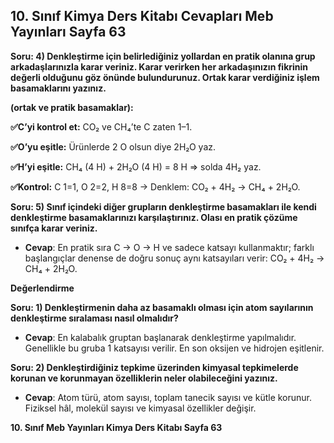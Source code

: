 ## 10. Sınıf Kimya Ders Kitabı Cevapları Meb Yayınları Sayfa 63

**Soru: 4) Denkleştirme için belirlediğiniz yollardan en pratik olanına grup arkadaşlarınızla karar veriniz. Karar verirken her arkadaşınızın fikrinin değerli olduğunu göz önünde bulundurunuz. Ortak karar verdiğiniz işlem basamaklarını yazınız.**

**(ortak ve pratik basamaklar):**

**✅C’yi kontrol et:** CO₂ ve CH₄’te C zaten 1–1.

**✅O’yu eşitle:** Ürünlerde 2 O olsun diye 2H₂O yaz.

**✅H’yi eşitle:** CH₄ (4 H) + 2H₂O (4 H) = 8 H ⇒ solda 4H₂ yaz.

**✅Kontrol:** C 1=1, O 2=2, H 8=8 → Denklem: CO₂ + 4H₂ → CH₄ + 2H₂O.

**Soru: 5) Sınıf içindeki diğer grupların denkleştirme basamakları ile kendi denkleştirme basamaklarınızı karşılaştırınız. Olası en pratik çözüme sınıfça karar veriniz.**

* **Cevap**: En pratik sıra C → O → H ve sadece katsayı kullanmaktır; farklı başlangıçlar denense de doğru sonuç aynı katsayıları verir: CO₂ + 4H₂ → CH₄ + 2H₂O.

**Değerlendirme**

**Soru: 1) Denkleştirmenin daha az basamaklı olması için atom sayılarının denkleştirme sıralaması nasıl olmalıdır?**

* **Cevap**: En kalabalık gruptan başlanarak denkleştirme yapılmalıdır. Genellikle bu gruba 1 katsayısı verilir. En son oksijen ve hidrojen eşitlenir.

**Soru: 2) Denkleştirdiğiniz tepkime üzerinden kimyasal tepkimelerde korunan ve korunmayan özelliklerin neler olabileceğini yazınız.**

* **Cevap**: Atom türü, atom sayısı, toplam tanecik sayısı ve kütle korunur. Fiziksel hâl, molekül sayısı ve kimyasal özellikler değişir.

**10. Sınıf Meb Yayınları Kimya Ders Kitabı Sayfa 63**